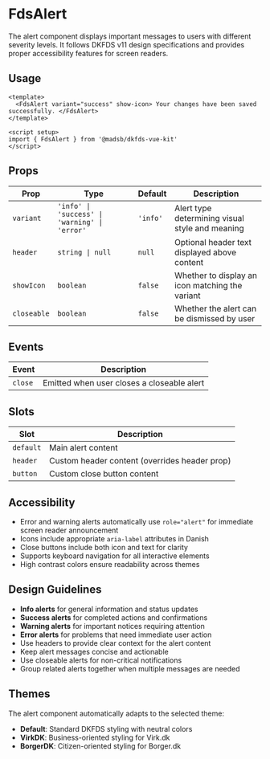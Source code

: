 # FdsAlert

The alert component displays important messages to users with different severity levels. It follows DKFDS v11 design specifications and provides proper accessibility features for screen readers.

## Usage

```vue
<template>
  <FdsAlert variant="success" show-icon> Your changes have been saved successfully. </FdsAlert>
</template>

<script setup>
import { FdsAlert } from '@madsb/dkfds-vue-kit'
</script>
```

## Props

| Prop        | Type                                          | Default  | Description                                     |
| ----------- | --------------------------------------------- | -------- | ----------------------------------------------- |
| `variant`   | `'info' \| 'success' \| 'warning' \| 'error'` | `'info'` | Alert type determining visual style and meaning |
| `header`    | `string \| null`                              | `null`   | Optional header text displayed above content    |
| `showIcon`  | `boolean`                                     | `false`  | Whether to display an icon matching the variant |
| `closeable` | `boolean`                                     | `false`  | Whether the alert can be dismissed by user      |

## Events

| Event   | Description                                |
| ------- | ------------------------------------------ |
| `close` | Emitted when user closes a closeable alert |

## Slots

| Slot      | Description                                   |
| --------- | --------------------------------------------- |
| `default` | Main alert content                            |
| `header`  | Custom header content (overrides header prop) |
| `button`  | Custom close button content                   |

## Accessibility

- Error and warning alerts automatically use `role="alert"` for immediate screen reader announcement
- Icons include appropriate `aria-label` attributes in Danish
- Close buttons include both icon and text for clarity
- Supports keyboard navigation for all interactive elements
- High contrast colors ensure readability across themes

## Design Guidelines

- **Info alerts** for general information and status updates
- **Success alerts** for completed actions and confirmations
- **Warning alerts** for important notices requiring attention
- **Error alerts** for problems that need immediate user action
- Use headers to provide clear context for the alert content
- Keep alert messages concise and actionable
- Use closeable alerts for non-critical notifications
- Group related alerts together when multiple messages are needed

## Themes

The alert component automatically adapts to the selected theme:

- **Default**: Standard DKFDS styling with neutral colors
- **VirkDK**: Business-oriented styling for Virk.dk
- **BorgerDK**: Citizen-oriented styling for Borger.dk
